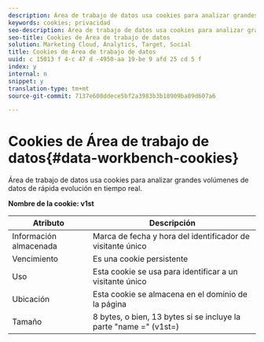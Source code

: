 ```yaml
---
description: Área de trabajo de datos usa cookies para analizar grandes volúmenes de datos de rápida evolución en tiempo real.
keywords: cookies; privacidad
seo-description: Área de trabajo de datos usa cookies para analizar grandes volúmenes de datos de rápida evolución en tiempo real.
seo-title: Cookies de Área de trabajo de datos
solution: Marketing Cloud, Analytics, Target, Social
title: Cookies de Área de trabajo de datos
uuid: c 15013 f 4-c 47 d -4950-aa 19-be 9 afd 25 cd 5 f
index: y
internal: n
snippet: y
translation-type: tm+mt
source-git-commit: 7137e608ddece5bf2a3983b3b18909ba89d607a6

---
```



# Cookies de Área de trabajo de datos{#data-workbench-cookies}

Área de trabajo de datos usa cookies para analizar grandes volúmenes de datos de rápida evolución en tiempo real.

**Nombre de la cookie: v1st**

| Atributo | Descripción |
|---|---|
| Información almacenada | Marca de fecha y hora del identificador de visitante único |
| Vencimiento | Es una cookie persistente |
| Uso | Esta cookie se usa para identificar a un visitante único |
| Ubicación | Esta cookie se almacena en el dominio de la página |
| Tamaño | 8 bytes, o bien, 13 bytes si se incluye la parte "name =" (v1st=) |


